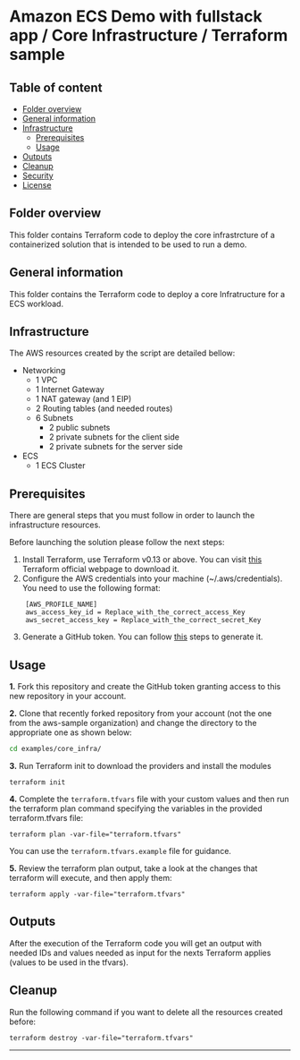 # Amazon ECS Demo with fullstack app / Core Infrastructure / Terraform sample

## Table of content

   * [Folder overview](#folder-overview)
   * [General information](#general-information)
   * [Infrastructure](#infrastructure)
      * [Prerequisites](#prerequisites)
      * [Usage](#usage)
   * [Outputs](#outputs)
   * [Cleanup](#cleanup)
   * [Security](#security)
   * [License](#license)

## Folder overview

This folder contains Terraform code to deploy the core infrastrcture of a containerized solution that is intended to be used to run a demo.

## General information

This folder contains the Terraform code to deploy a core Infratructure for a ECS workload.

## Infrastructure

The AWS resources created by the script are detailed bellow:

- Networking
    - 1 VPC
    - 1 Internet Gateway
    - 1 NAT gateway (and 1 EIP)
    - 2 Routing tables (and needed routes)
    - 6 Subnets
        - 2 public subnets
        - 2 private subnets for the client side
        - 2 private subnets for the server side
- ECS
    - 1 ECS Cluster  

## Prerequisites
There are general steps that you must follow in order to launch the infrastructure resources.

Before launching the solution please follow the next steps:

1) Install Terraform, use Terraform v0.13 or above. You can visit [this](https://releases.hashicorp.com/terraform/) Terraform official webpage to download it.
2) Configure the AWS credentials into your machine (~/.aws/credentials). You need to use the following format:

```shell
    [AWS_PROFILE_NAME]
    aws_access_key_id = Replace_with_the_correct_access_Key
    aws_secret_access_key = Replace_with_the_correct_secret_Key
```

3) Generate a GitHub token. You can follow [this](https://docs.github.com/en/github/authenticating-to-github/creating-a-personal-access-token) steps to generate it.

## Usage

**1.** Fork this repository and create the GitHub token granting access to this new repository in your account.

**2.** Clone that recently forked repository from your account (not the one from the aws-sample organization) and change the directory to the appropriate one as shown below:

```bash
cd examples/core_infra/
```

**3.** Run Terraform init to download the providers and install the modules

```shell
terraform init
```
**4.** Complete the `terraform.tfvars` file with your custom values and then run the terraform plan command specifying the variables in the provided terraform.tfvars file:

```shell
terraform plan -var-file="terraform.tfvars"
```

You can use the `terraform.tfvars.example` file for guidance.

**5.** Review the terraform plan output, take a look at the changes that terraform will execute, and then apply them:

```shell
terraform apply -var-file="terraform.tfvars"
```

## Outputs

After the execution of the Terraform code you will get an output with needed IDs and values needed as input for the nexts Terraform applies (values to be used in the tfvars).

## Cleanup

Run the following command if you want to delete all the resources created before:

```shell
terraform destroy -var-file="terraform.tfvars"
```

---

<!-- BEGINNING OF PRE-COMMIT-TERRAFORM DOCS HOOK -->
<!-- END OF PRE-COMMIT-TERRAFORM DOCS HOOK -->
